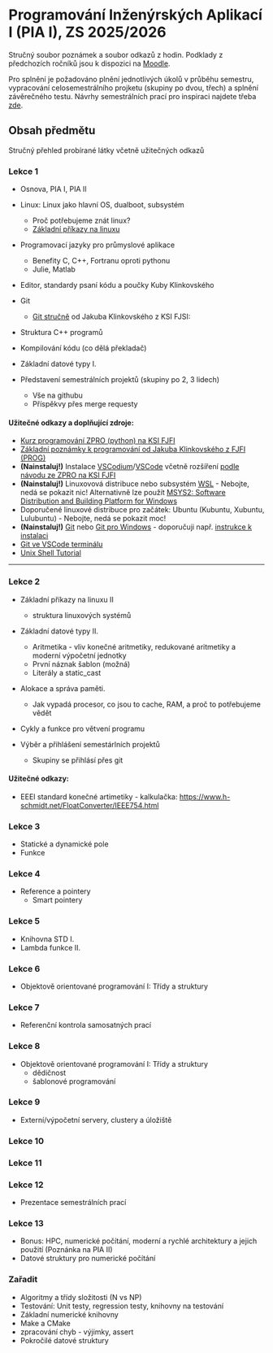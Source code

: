 # Programování Inženýrských Aplikací I (PIA I), ZS 2025/2026

Stručný soubor poznámek a soubor odkazů z hodin.
Podklady z předchozích ročníků jsou k dispozici na [Moodle](https://moodle-vyuka.cvut.cz/course/view.php?id=14467).

Pro splnění je požadováno plnění jednotlivých úkolů v průběhu semestru, vypracování celosemestrálního projketu (skupiny po dvou, třech) a splnění závěrečného testu.
Návrhy semestrálních prací pro inspiraci najdete třeba [zde](https://github.com/tomashalada/pia1).

## Obsah předmětu

Stručný přehled probírané látky včetně užitečných odkazů

### Lekce 1

- Osnova, PIA I, PIA II

- Linux: Linux jako hlavní OS, dualboot, subsystém
   - Proč potřebujeme znát linux?
   - [Základní příkazy na linuxu](https://swcarpentry.github.io/shell-novice/)

- Programovací jazyky pro průmyslové aplikace
   - Benefity C, C++, Fortranu oproti pythonu
   - Julie, Matlab

- Editor, standardy psaní kódu a poučky Kuby Klinkovského

- Git
   - [Git stručně](https://jlk.fjfi.cvut.cz/teaching/PROP_2024/git.html) od Jakuba Klinkovského z KSI FJSI:

- Struktura C++ programů
- Kompilování kódu (co dělá překladač)

- Základní datové typy I.

- Představení semestrálních projektů (skupiny po 2, 3 lidech)
   - Vše na githubu
   - Příspěkvy přes merge requesty

#### Užitečné odkazy a doplňující zdroje:

- [Kurz programování ZPRO (python) na KSI FJFI](https://gitlab.fjfi.cvut.cz/ksi/zpro-2024-public)
- [Základní poznámky k programování od Jakuba Klinkovského z FJFI (PROG)](https://jlk.fjfi.cvut.cz/teaching/PROP_2023.html)
- __(Nainstaluj!)__ Instalace [VSCodium](https://vscodium.com/)/[VSCode](https://code.visualstudio.com/) včetně rozšíření [podle návodu ze ZPRO na KSI FJFI](https://gitlab.fjfi.cvut.cz/ksi/zpro-2024-public/-/blob/main/10%20VSCodium.ipynb?ref_type=heads)
- __(Nainstaluj!)__ Linuxovová distribuce nebo subsystém [WSL](https://learn.microsoft.com/en-us/windows/wsl/install) - Nebojte, nedá se pokazit nic! Alternativně lze použít [MSYS2: Software Distribution and Building Platform for Windows](https://www.msys2.org/)
- Doporučené linuxové distribuce pro začátek: Ubuntu (Kubuntu, Xubuntu, Lulubuntu) - Nebojte, nedá se pokazit moc!
- __(Nainstaluj!)__ [Git](https://git-scm.com/) nebo [Git pro Windows](https://gitforwindows.org/) - doporučuji např. [instrukce k instalaci](https://carpentries.github.io/workshop-template/install_instructions/#shell)
- [Git ve VSCode terminálu](https://code.visualstudio.com/docs/sourcecontrol/intro-to-git#_using-git-in-the-builtin-terminal)
- [Unix Shell Tutorial](https://swcarpentry.github.io/shell-novice/)

---

### Lekce 2

- Základní příkazy na linuxu II
   - struktura linuxových systémů

- Základní datové typy II.
   - Aritmetika - vliv konečné aritmetiky, redukované aritmetiky a moderní výpočetní jednotky
   - První náznak šablon (možná)
   - Literály a static_cast

- Alokace a správa paměti.
   - Jak vypadá procesor, co jsou to cache, RAM, a proč to potřebujeme vědět

- Cykly a funkce pro větvení programu

- Výběr a přihlášení semestárlních projektů
   - Skupiny se přihlásí přes git

#### Užitečné odkazy:
- EEEI standard konečné artimetiky - kalkulačka: https://www.h-schmidt.net/FloatConverter/IEEE754.html

### Lekce 3

- Statické a dynamické pole
- Funkce

### Lekce 4

- Reference a pointery
   - Smart pointery

### Lekce 5

- Knihovna STD I.
- Lambda funkce II.

### Lekce 6

- Objektově orientované programování I: Třídy a struktury

### Lekce 7

- Referenční kontrola samosatných prací

### Lekce 8

- Objektově orientované programování I: Třídy a struktury
   - dědičnost
   - šablonové programování

### Lekce 9

- Externí/výpočetní servery, clustery a úložiště


### Lekce 10


### Lekce 11


### Lekce 12

- Prezentace semestrálních prací

### Lekce 13

- Bonus: HPC, numerické počítání, moderní a rychlé architektury a jejich použití
  (Poznánka na PIA II)
- Datové struktury pro numerické počítání

### Zařadit

- Algoritmy a třídy složitosti (N vs NP)
- Testování: Unit testy, regression testy, knihovny na testování
- Základní numerické knihovny
- Make a CMake
- zpracování chyb - výjimky, assert
- Pokročilé datové struktury

